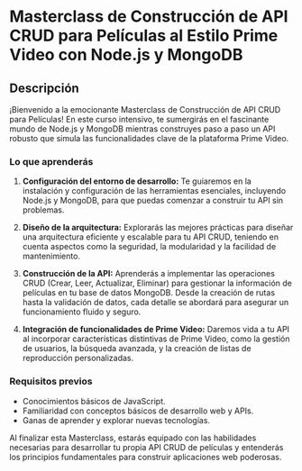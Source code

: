 # Masterclass de Construcción de API CRUD para Películas al Estilo Prime Video con Node.js y MongoDB

## Descripción

¡Bienvenido a la emocionante Masterclass de Construcción de API CRUD para Películas! En este curso intensivo, te sumergirás en el fascinante mundo de Node.js y MongoDB mientras construyes paso a paso un API robusto que simula las funcionalidades clave de la plataforma Prime Video.

### Lo que aprenderás

1. **Configuración del entorno de desarrollo:** Te guiaremos en la instalación y configuración de las herramientas esenciales, incluyendo Node.js y MongoDB, para que puedas comenzar a construir tu API sin problemas.

2. **Diseño de la arquitectura:** Explorarás las mejores prácticas para diseñar una arquitectura eficiente y escalable para tu API CRUD, teniendo en cuenta aspectos como la seguridad, la modularidad y la facilidad de mantenimiento.

3. **Construcción de la API:** Aprenderás a implementar las operaciones CRUD (Crear, Leer, Actualizar, Eliminar) para gestionar la información de películas en tu base de datos MongoDB. Desde la creación de rutas hasta la validación de datos, cada detalle se abordará para asegurar un funcionamiento fluido y seguro.

4. **Integración de funcionalidades de Prime Video:** Daremos vida a tu API al incorporar características distintivas de Prime Video, como la gestión de usuarios, la búsqueda avanzada, y la creación de listas de reproducción personalizadas.


### Requisitos previos

- Conocimientos básicos de JavaScript.
- Familiaridad con conceptos básicos de desarrollo web y APIs.
- Ganas de aprender y explorar nuevas tecnologías.


Al finalizar esta Masterclass, estarás equipado con las habilidades necesarias para desarrollar tu propia API CRUD de películas y entenderás los principios fundamentales para construir aplicaciones web poderosas. 

